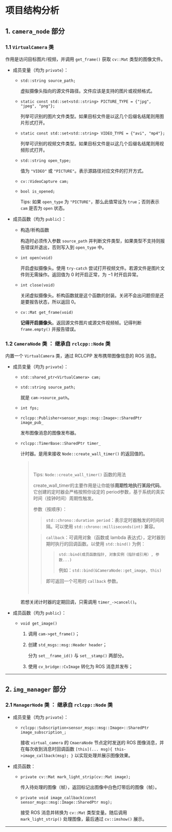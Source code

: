 # 项目结构分析

## 1. `camera_node` 部分 

### 1.1 `VirtualCamera` 类

作用是访问目标图片/视频，并调用 `get_frame()` 获取 `cv::Mat` 类型的图像文件。

- 成员变量（均为 `private`）：

    - `std::string source_path;` 

        虚拟摄像头指向的源文件路径。文件应该是支持的图片或视频格式。

    - `static const std::set<std::string> PICTURE_TYPE = {"jpg", "jpeg", "png"};` 
        
        列举可识别的图片文件类型。如果目标文件是以这几个后缀名结尾则用图片形式打开。

    - `static const std::set<std::string> VIDEO_TYPE = {"avi", "mp4"};` 
        
        列举可识别的视频文件类型。如果目标文件是以这几个后缀名结尾则用视频形式打开。

    - `std::string open_type;` 

        值为 `"VIDEO"` 或 `"PICTURE"`。表示源路径对应文件的打开方式。

    - `cv::VideoCapture cam;`

    - `bool is_opened;` 

        Tips: 如果 `open_type` 为 `"PICTURE"`，那么此值常设为 `true`；否则表示 `cam` 是否为 `open` 状态。

- 成员函数（均为 `public`）：

    - 构造/析构函数

        构造时必须传入参数 `source_path` 并判断文件类型，如果类型不支持则报告错误并退出，否则写入到 `open_type` 中。
    
    - `int open(void)`

        开启虚拟摄像头。使用 `try-catch` 尝试打开视频文件。若源文件是图片文件则无需操作。返回值为 $0$ 时开启正常，为 $-1$ 时开启异常。

    - `int close(void)`

        关闭虚拟摄像头。析构函数就是这个函数的封装。关闭不会出问题但是还是要报告状态，所以返回 $0$。

    - `cv::Mat get_frame(void)`

        **记得开启摄像头**。返回源文件图片或源文件视频帧。记得判断 `frame.empty()` 并报告错误。

### 1.2 `CameraNode` 类 ： 继承自 `rclcpp::Node` 类

内置一个 `VirtualCamera` 类，通过 RCLCPP 发布携带图像信息的 ROS 消息。

- 成员变量（均为 `private`）：

    - `std::shared_ptr<VirtualCamera> cam;`

    - `std::string source_path;`

        就是 `cam->source_path`。

    -  `int fps;`

    -  `rclcpp::Publisher<sensor_msgs::msg::Image>::SharedPtr image_pub_`

        发布图像消息的图像发布器。

    - `rclcpp::TimerBase::SharedPtr timer_`

        计时器。是用来接收 `Node::create_wall_timer()` 的返回值的。

        > &nbsp;
        >
        > Tips: `Node::create_wall_timer()` 函数的用法
        >
        > create_wall_timer的主要作用是让你能够**周期性地执行某段代码**。它创建的定时器会严格按照你设定的 period参数，基于系统的真实时间（挂钟时间）周期性触发。
        >
        > 参数（按顺序）：
        >
        > > `std::chrono::duration period`：表示定时器触发的时间间隔。可以使用 `std::chrono::milliseconds(int)` 兼容。
        >
        > > `callback`：可调用对象（函数或 lambda 表达式），定时器到期时执行的回调函数。以使用 `std::bind()` 为例：
        > > > `std::bind(成员函数指针, 对象实例（指针或引用）, 参数...)`
        > > >
        > > > 例如：`std::bind(&CameraNode::get_image, this)`
        > >
        > > 即可返回一个可用的 `callback` 参数。
        >
        > &nbsp;

        若想关闭计时器的定期回调，只需调用 `timer_->cancel()`。

- 成员函数（均为 `public`）：

    - `void get_image()`

        1. 调用 `cam->get_frame()`；

        2. 创建 `std_msgs::msg::Header header`；

            分为 `set__frame_id()` 与 `set__stamp()` 两部分。

        3. 使用 `cv_bridge::CvImage` 转化为 ROS 消息并发布；

---

## 2. `img_manager` 部分

### 2.1 `ManagerNode` 类 ： 继承自 `rclcpp::Node` 类

- 成员变量（均为 `private`）：

    - `rclcpp::Subscription<sensor_msgs::msg::Image>::SharedPtr image_subscription_;`

        接收 `virtual_camera` 的 `CmaeraNode` 节点定时发送的 ROS 图像消息，并在每次收到消息时回调函数 `[this](... msg){ this->image_callback(msg); }` 以实现处理并展示图像效果。

- 成员函数：

    - `private cv::Mat mark_light_strip(cv::Mat image);`

        传入待处理的图像（帧），返回标记出图像中白色灯带后的图像（帧）。

    - `private void image_callback(const sensor_msgs::msg::Image::SharedPtr msg);`

        接受 ROS 消息并转换为 `cv::Mat` 类型变量。随后调用 `mark_light_strip()` 处理图像，最后通过 `cv::imshow()` 展示。

---

